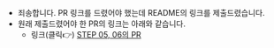 - 죄송합니다. PR 링크를 드렸어야 했는데 README의 링크를 제출드렸습니다.
- 원래 제출드렸어야 한 PR의 링크는 아래와 같습니다.
    - 링크(클릭👉) [STEP 05, 06의 PR](https://github.com/insightp25/ticketing-server-design/pull/10)
